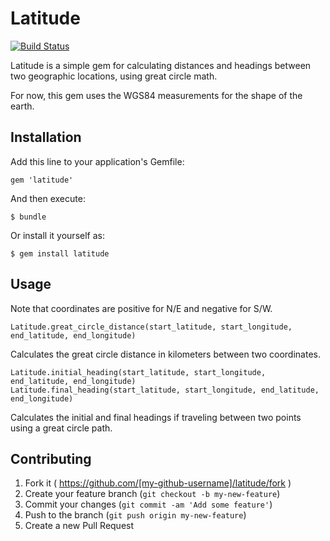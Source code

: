 # Latitude

[![Build
Status](https://travis-ci.org/umtrey/latitude-gem.svg?branch=master)](https://travis-ci.org/umtrey/latitude-gem)

Latitude is a simple gem for calculating distances and headings between two
geographic locations, using great circle math.

For now, this gem uses the WGS84 measurements for the shape of the
earth.

## Installation

Add this line to your application's Gemfile:

    gem 'latitude'

And then execute:

    $ bundle

Or install it yourself as:

    $ gem install latitude

## Usage

Note that coordinates are positive for N/E and negative for S/W.

`Latitude.great_circle_distance(start_latitude, start_longitude, end_latitude,
end_longitude)`

Calculates the great circle distance in kilometers between two
coordinates.

```
Latitude.initial_heading(start_latitude, start_longitude, end_latitude, end_longitude)
Latitude.final_heading(start_latitude, start_longitude, end_latitude, end_longitude)
```

Calculates the initial and final headings if traveling between two
points using a great circle path.

## Contributing

1. Fork it ( https://github.com/[my-github-username]/latitude/fork )
2. Create your feature branch (`git checkout -b my-new-feature`)
3. Commit your changes (`git commit -am 'Add some feature'`)
4. Push to the branch (`git push origin my-new-feature`)
5. Create a new Pull Request

